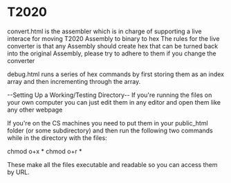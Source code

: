 # T2020

convert.html is the assembler which is in charge of supporting a live interace for moving T2020 Assembly to binary to hex
  The rules for the live converter is that any Assembly should create hex that can be turned back into the original Assembly, please try to adhere to them if you change the converter
  
debug.html runs a series of hex commands by first storing them as an index array and then incrementing through the array.

--Setting Up a Working/Testing Directory--
If you're running the files on your own computer you can just edit them in any editor and open them like any other webpage

If you're on the CS machines you need to put them in your public_html folder (or some subdirectory) and then run the following two commands while in the directory with the files:

chmod o+x *
chmod o+r *

These make all the files executable and readable so you can access them by URL.
